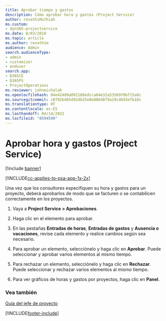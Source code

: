 ```yaml
---
title: Aprobar tiempo y gastos
description: Cómo aprobar hora y gastos (Project Service)
author: revathiMuthiah
ms.custom:
- dyn365-projectservice
ms.date: 8/03/2018
ms.topic: article
ms.author: revathim
audience: Admin
search.audienceType:
- admin
- customizer
- enduser
search.app:
- D365CE
- D365PS
- ProjectOperations
ms.reviewer: johnmichalak
ms.openlocfilehash: 04e42489a092186edcca64e32a5356970bf15a8c
ms.sourcegitcommit: c0792bd65d92db25e0e8864879a19c4b93efb10c
ms.translationtype: HT
ms.contentlocale: es-ES
ms.lasthandoff: 04/14/2022
ms.locfileid: "8594599"
---
```

# <a name="approve-time-and-expenses-project-service"></a>Aprobar hora y gastos (Project Service)

[!include [banner](../includes/psa-now-project-operations.md)]

[!INCLUDE[cc-applies-to-psa-app-1x-2x](../includes/cc-applies-to-psa-app-1x-2x.md)]

Una vez que los consultores especifiquen su hora y gastos para un proyecto, deberá aprobarlos de modo que se facturen o se contabilicen correctamente en los proyectos.  
  
1.  Vaya a **Project Service > Aprobaciones**.  
  
2.  Haga clic en el elemento para aprobar.  
  
3.  En las pestañas **Entradas de horas**, **Entradas de gastos** y **Ausencia o vacaciones**, revise cada elemento y realice cambios según sea necesario.  
  
4.  Para aprobar un elemento, selecciónelo y haga clic en **Aprobar**. Puede seleccionar y aprobar varios elementos al mismo tiempo.  
  
5.  Para rechazar un elemento, selecciónelo y haga clic en **Rechazar**. Puede seleccionar y rechazar varios elementos al mismo tiempo.  
  
6.  Para ver gráficos de horas y gastos por proyectos, haga clic en **Panel**.  
  
### <a name="see-also"></a>Vea también  
 [Guía del jefe de proyecto](../psa/project-manager-guide.md)


[!INCLUDE[footer-include](../includes/footer-banner.md)]
